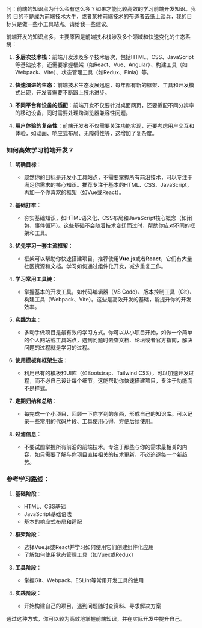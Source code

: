问：前端的知识点为什么会有这么多？如果才能比较高效的学习前端开发知识。我的 目的不是成为前端技术大牛，或者某种前端技术的布道者去纸上谈兵，我的目标只是做一些小工具站点。请给我一些建议。

前端开发的知识点多，主要原因是前端技术栈涉及多个领域和快速变化的生态系统：

1. **多层次技术栈**：前端开发涉及多个技术层次，包括HTML、CSS、JavaScript等基础技术，还需要掌握框架（如React、Vue、Angular）、构建工具（如Webpack、Vite）、状态管理工具（如Redux、Pinia）等。

2. **快速演进的生态**：前端技术生态发展迅速，每年都有新的框架、工具和开发模式出现，开发者需要不断跟上技术进步。

3. **不同平台和设备的适配**：前端开发不仅要针对桌面网页，还要适配不同分辨率的移动设备，同时需要处理跨浏览器兼容性问题。

4. **用户体验的复杂性**：前端开发者不仅需要关注功能实现，还要考虑用户交互和体验，如动画、响应式布局、无障碍性等，这增加了复杂度。

### 如何高效学习前端开发？

1. **明确目标**：
   - 既然你的目标是开发小工具站点，不需要掌握所有前沿技术，可以专注于满足你需求的核心知识。推荐专注于基本的HTML、CSS、JavaScript，再加一个你喜欢的框架（如Vue或React）。

2. **基础打牢**：
   - 夯实基础知识，如HTML语义化、CSS布局和JavaScript核心概念（如闭包、事件循环）。这些基础不会随着技术变迁而过时，帮助你应对不同的框架和工具。

3. **优先学习一套主流框架**：
   - 框架可以帮助你快速搭建项目，推荐使用**Vue.js**或者**React**，它们有大量社区资源和文档。学习如何通过组件化开发，减少重复工作。

4. **学习常用工具链**：
   - 掌握基本的开发工具，如代码编辑器（VS Code）、版本控制工具（Git）、构建工具（Webpack、Vite）。这些是高效开发的基础，能提升你的开发效率。

5. **实践为主**：
   - 多动手做项目是最有效的学习方式。你可以从小项目开始，如做一个简单的个人网站或工具站点，遇到问题时去查文档、论坛或者官方指南，解决问题的过程就是学习的过程。

6. **使用模板和框架生态**：
   - 利用已有的模板和UI库（如Bootstrap、Tailwind CSS），可以加速开发过程，而不必自己设计每个细节。这能帮助你快速搭建项目，专注于功能而不是样式。

7. **定期归纳和总结**：
   - 每完成一个小项目，回顾一下你学到的东西，形成自己的知识库。可以记录一些常用的代码片段、工具使用心得，方便后续使用。

8. **过滤信息**：
   - 不要试图掌握所有前沿的前端技术。专注于那些与你的需求最相关的内容，如只需要了解与你项目直接相关的技术更新，不必追逐每一个新趋势。

### 参考学习路线：
1. **基础阶段**：
   - HTML、CSS基础
   - JavaScript基础语法
   - 基本的响应式布局和适配

2. **框架阶段**：
   - 选择Vue.js或React并学习如何使用它们创建组件化应用
   - 了解如何使用状态管理工具（如Vuex或Redux）

3. **工具阶段**：
   - 掌握Git、Webpack、ESLint等常用开发工具的使用

4. **实践阶段**：
   - 开始构建自己的项目，遇到问题随时查资料、寻求解决方案

通过这种方式，你可以较为高效地掌握前端知识，并在实际开发中提升自己。
